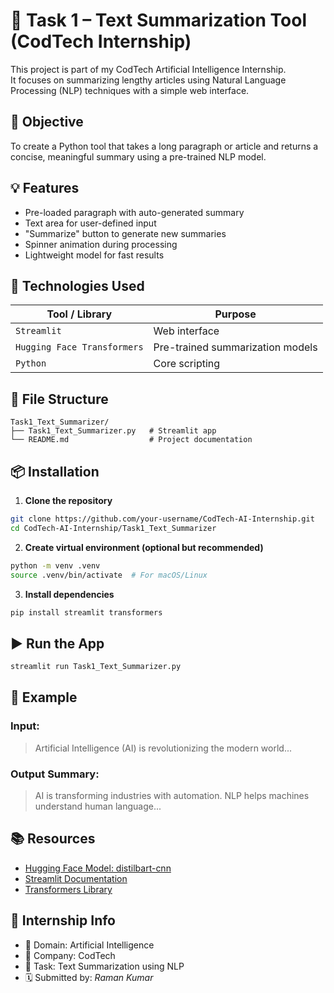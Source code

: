 # 📝 Task 1 – Text Summarization Tool (CodTech Internship)

This project is part of my CodTech Artificial Intelligence Internship.  
It focuses on summarizing lengthy articles using Natural Language Processing (NLP) techniques with a simple web interface.

## 🔧 Objective
To create a Python tool that takes a long paragraph or article and returns a concise, meaningful summary using a pre-trained NLP model.

## 💡 Features

- Pre-loaded paragraph with auto-generated summary
- Text area for user-defined input
- "Summarize" button to generate new summaries
- Spinner animation during processing
- Lightweight model for fast results

## 🚀 Technologies Used

| Tool / Library              | Purpose                           |
|----------------------------|---------------------------------|
| `Streamlit`                 | Web interface                   |
| `Hugging Face Transformers`| Pre-trained summarization models|
| `Python`                   | Core scripting                  |

## 📁 File Structure

```
Task1_Text_Summarizer/
├── Task1_Text_Summarizer.py   # Streamlit app
└── README.md                  # Project documentation
```

## 📦 Installation

1. **Clone the repository**
```bash
git clone https://github.com/your-username/CodTech-AI-Internship.git
cd CodTech-AI-Internship/Task1_Text_Summarizer
```

2. **Create virtual environment (optional but recommended)**
```bash
python -m venv .venv
source .venv/bin/activate  # For macOS/Linux
```

3. **Install dependencies**
```bash
pip install streamlit transformers
```
## ▶️ Run the App

```bash
streamlit run Task1_Text_Summarizer.py
```
## 🧪 Example

### Input:
> Artificial Intelligence (AI) is revolutionizing the modern world...

### Output Summary:
> AI is transforming industries with automation. NLP helps machines understand human language...

## 📚 Resources

- [Hugging Face Model: distilbart-cnn](https://huggingface.co/sshleifer/distilbart-cnn-12-6)
- [Streamlit Documentation](https://docs.streamlit.io)
- [Transformers Library](https://huggingface.co/docs/transformers)

## 📌 Internship Info
- 🔖 Domain: Artificial Intelligence
- 🏢 Company: CodTech
- 📁 Task: Text Summarization using NLP
- 🗓️ Submitted by: *Raman Kumar*
